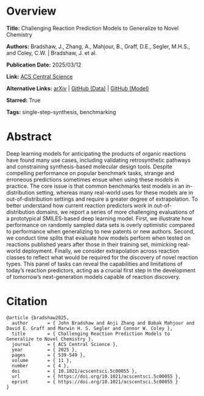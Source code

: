 # Overview
**Title:**
Challenging Reaction Prediction Models to Generalize to Novel Chemistry

**Authors:**
Bradshaw, J., Zhang, A., Mahjour, B., Graff, D.E., Segler, M.H.S., and Coley, C.W. |
Bradshaw, J. et al.

**Publication Date:**
2025/03/12

**Link:**
[ACS Central Science](https://pubs.acs.org/doi/10.1021/acscentsci.5c00055)

**Alternative Links:**
[arXiv](https://arxiv.org/abs/2501.06669) |
[GitHub (Data)](https://github.com/john-bradshaw/rxn-splits) |
[GitHub (Model)](https://github.com/john-bradshaw/rxn-lm)

**Starred:**
True

**Tags:**
single-step-synthesis, benchmarking


# Abstract
Deep learning models for anticipating the products of organic reactions have found many use cases, including validating retrosynthetic pathways and constraining synthesis-based molecular design tools.
Despite compelling performance on popular benchmark tasks, strange and erroneous predictions sometimes ensue when using these models in practice.
The core issue is that common benchmarks test models in an in-distribution setting, whereas many real-world uses for these models are in out-of-distribution settings and require a greater degree of extrapolation.
To better understand how current reaction predictors work in out-of-distribution domains, we report a series of more challenging evaluations of a prototypical SMILES-based deep learning model.
First, we illustrate how performance on randomly sampled data sets is overly optimistic compared to performance when generalizing to new patents or new authors.
Second, we conduct time splits that evaluate how models perform when tested on reactions published years after those in their training set, mimicking real-world deployment.
Finally, we consider extrapolation across reaction classes to reflect what would be required for the discovery of novel reaction types.
This panel of tasks can reveal the capabilities and limitations of today’s reaction predictors, acting as a crucial first step in the development of tomorrow’s next-generation models capable of reaction discovery.


# Citation
```
@article {bradshaw2025,
  author       = { John Bradshaw and Anji Zhang and Babak Mahjour and David E. Graff and Marwin H. S. Segler and Connor W. Coley },
  title        = { Challenging Reaction Prediction Models to Generalize to Novel Chemistry },
  journal      = { ACS Central Science },
  year         = { 2025 },
  pages        = { 539-549 },
  volume       = { 11 },
  number       = { 4 },
  doi          = { 10.1021/acscentsci.5c00055 },
  url          = { https://doi.org/10.1021/acscentsci.5c00055 },
  eprint       = { https://doi.org/10.1021/acscentsci.5c00055 }
}
```
